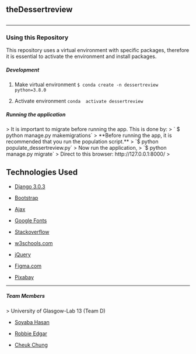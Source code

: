
<h2>theDessertreview<h2>

---
<h3>Using this Repository</h3>

This repository uses a virtual environment with specific packages, therefore it is essential to activate the environment and install packages.

<h5>Development</h5>

1. Make virtual environment
`$ conda create -n dessertreview python=3.8.0` 
>
2. Activate environment
`conda  activate dessertreview`
>
<h5>Running the application</h5>
>
It is important to migrate before running the app. This is done by:
>
` $ python manage.py makemigrations` 
>
**Before running the app, it is recommended that you run the population script.**
>
`$ python populate_dessertreview.py`
>
Now run the application,
>
`$ python manage.py migrate`
>
Direct to this browser: http://127.0.0.1:8000/
>
<h2>Technologies Used</h2>

* [Django 3.0.3]( https://www.djangoproject.com/)
>
* [Bootstrap]( https://getbootstrap.com/)
>
* [Ajax]( https://developer.mozilla.org/en-US/docs/Web/Guide/AJAX)
>
* [Google Fonts ](https://fonts.google.com/)
>
* [Stackoverflow](https://stackoverflow.com/)
>
* [w3schools.com](https://www.w3schools.com/)
>
* [jQuery](https://api.jquery.com/)
>
* [Figma.com](Figma.com)
>
* [Pixabay](https://pixabay.com/images/search/cake/)
>
---

>
<h5>Team Members</h5>
>
University of Glasgow-Lab 13 (Team D)

>
* [Soyaba Hasan](https://github.com/soyaba05)
>
* [Robbie Edgar](https://github.com/robedg)
>
* [Cheuk Chung](https://github.com/SophiaCCY)









